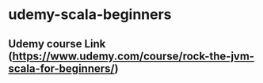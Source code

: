 # udemy-scala-beginners

## Udemy course Link (https://www.udemy.com/course/rock-the-jvm-scala-for-beginners/)
